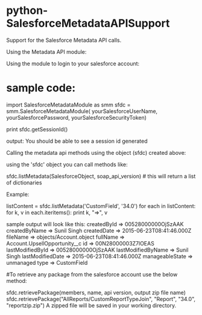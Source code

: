 # python-SalesforceMetadataAPISupport
Support for the Salesforce Metadata API calls.

Using the Metadata API module:

Using the module to login to your salesforce account:

# sample code:
import SalesforceMetadataModule as smm
sfdc = smm.SalesforceMetadataModule(
    yourSalesforceUserName, yourSalesforcePassword, yourSalesforceSecurityToken)

print sfdc.getSessionId()

output: You should be able to see a session id generated

Calling the metadata api methods using the object (sfdc) created above:

using the 'sfdc' object you can call methods like:

sfdc.listMetadata(SalesforceObject, soap_api_version) # this will return a list of dictionaries

Example:

listContent = sfdc.listMetadata('CustomField', '34.0')
for each in listContent:
    for k, v in each.iteritems():
        print k, "=>", v
        
sample output will look like this:
createdById => 00528000000OjSzAAK
createdByName => Sunil Singh
createdDate => 2015-06-23T08:41:46.000Z
fileName => objects/Account.object
fullName => Account.UpsellOpportunity__c
id => 00N28000003Z7lOEAS
lastModifiedById => 00528000000OjSzAAK
lastModifiedByName => Sunil Singh
lastModifiedDate => 2015-06-23T08:41:46.000Z
manageableState => unmanaged
type => CustomField

#To retrieve any package from the salesforce account use the below method:

sfdc.retrievePackage(members, name, api version, output zip file name)
sfdc.retrievePackage("AllReports/CustomReportTypeJoin",
                     "Report", "34.0", "reportzip.zip")
A zipped file will be saved in your working directory.

